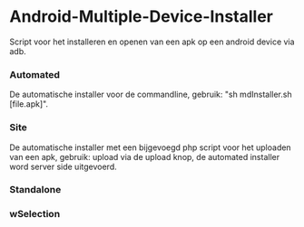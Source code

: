 # Android-Multiple-Device-Installer
Script voor het installeren en openen van een apk op een android device via adb.


### Automated
De automatische installer voor de commandline, gebruik: "sh mdInstaller.sh [file.apk]".

### Site
De automatische installer met een bijgevoegd php script voor het uploaden van een apk, gebruik: upload via de upload knop, de automated installer word server side uitgevoerd.

### Standalone

### wSelection
